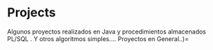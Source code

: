 # Projects
Algunos proyectos realizados en Java y procedimientos almacenados  PL/SQL . Y  otros algoritmos simples....
Proyectos en General..)=
